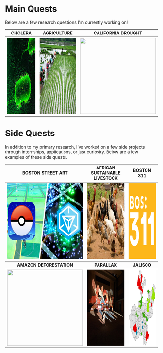 # Main Quests

Below are a few research questions I'm currently working on!

<table align="center">
  <tr>
  <th><b><center>     CHOLERA     </center></b></th>
  <th><b><center>     AGRICULTURE     </center></b></th>
  <th><b><center>     CALIFORNIA DROUGHT     </center></b></th>
  </tr>
  <tr>
  <th><a href="https://aish-venkat.github.io/gis/cholera/"><img src="/gis/cholera.jpg" width="250" height="250"></a></th>
  <th><a href="https://aish-venkat.github.io/gis/tn_ag/"><img src="/gis/tn_ag.jpg" width="250" height="250"></a></th>
  <th><a href="https://aish-venkat.github.io/gis/ca_drought/"><img src="/gis/ca_drought.jpg" width="250" height="250"></a></th>
  </tr>
</table>
  
# Side Quests
  
In addition to my primary research, I've worked on a few side projects through internships, applications, or just curiosity. Below are a few examples of these side quests.
  
<table align="center">
  <tr>
  <th><b><center>     BOSTON STREET ART     </center></b></th>
  <th><b><center>     AFRICAN SUSTAINABLE LIVESTOCK     </center></b></th>
  <th><b><center>     BOSTON 311     </center></b></th>
  </tr>
  <tr>
  <th><a href="https://aish-venkat.github.io/gis/bos_art/"><img src="/gis/bos_art.jpg" width="250" height="250"></a></th>
  <th><a href="https://aish-venkat.github.io/gis/asl2050/"><img src="/gis/asl2050.jpg" width="250" height="250"></a></th>
  <th><a href="https://aish-venkat.github.io/gis/bos311/"><img src="/gis/bos311.png" width="250" height="250"></a></th>
  </tr>
  <tr>
  <th><b><center>     AMAZON DEFORESTATION     </center></b></th>
  <th><b><center>     PARALLAX    </center></b></th>
  <th><b><center>     JALISCO     </center></b></th>
  </tr>
  <tr>
  <th><a href="https://aish-venkat.github.io/gis/amazon/"><img src="/gis/amazon.jpg" width="250" height="250"></a></th>
  <th><a href="https://aish-venkat.github.io/gis/parallax/"><img src="/gis/parallax.jpg" width="250" height="250"></a></th>
  <th><a href="https://aish-venkat.github.io/gis/jalisco/"><img src="/gis/jalisco-01.jpg" width="250" height="250"></a></th>
  </tr>
  <tr>
  </tr>
</table>
